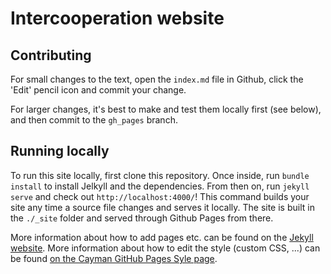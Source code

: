 # Intercooperation website

## Contributing

For small changes to the text, open the `index.md` file in Github, click the 'Edit' pencil icon and commit your change.

For larger changes, it's best to make and test them locally first (see below), and then commit to the `gh_pages` branch.

## Running locally

To run this site locally, first clone this repository. Once inside, run `bundle install` to install Jelkyll and the dependencies. From then on, run `jekyll serve` and check out `http://localhost:4000/`! This command builds your site any time a source file changes and serves it locally. The site is built in the `./_site` folder and served through Github Pages from there.

More information about how to add pages etc. can be found on the [Jekyll website](https://jekyllrb.com/ ). More information about how to edit the style (custom CSS, ...) can be found [on the Cayman GitHub Pages Syle page](https://github.com/pages-themes/cayman).